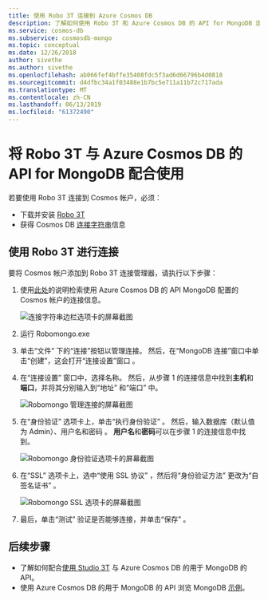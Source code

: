 ```yaml
---
title: 使用 Robo 3T 连接到 Azure Cosmos DB
description: 了解如何使用 Robo 3T 和 Azure Cosmos DB 的 API for MongoDB 连接到 Azure Cosmos DB
ms.service: cosmos-db
ms.subservice: cosmosdb-mongo
ms.topic: conceptual
ms.date: 12/26/2018
author: sivethe
ms.author: sivethe
ms.openlocfilehash: ab066fef4bffe35408fdc5f3ad6d66796b4d0818
ms.sourcegitcommit: d4dfbc34a1f03488e1b7bc5e711a11b72c717ada
ms.translationtype: MT
ms.contentlocale: zh-CN
ms.lasthandoff: 06/13/2019
ms.locfileid: "61372490"
---
```

# <a name="use-robo-3t-with-azure-cosmos-dbs-api-for-mongodb"></a>将 Robo 3T 与 Azure Cosmos DB 的 API for MongoDB 配合使用

若要使用 Robo 3T 连接到 Cosmos 帐户，必须：

* 下载并安装 [Robo 3T](https://robomongo.org/)
* 获得 Cosmos DB [连接字符串](connect-mongodb-account.md)信息

## <a name="connect-using-robo-3t"></a>使用 Robo 3T 进行连接
要将 Cosmos 帐户添加到 Robo 3T 连接管理器，请执行以下步骤：

1. 使用[此处](connect-mongodb-account.md)的说明检索使用 Azure Cosmos DB 的 API MongoDB 配置的 Cosmos 帐户的连接信息。

    ![连接字符串边栏选项卡的屏幕截图](./media/mongodb-robomongo/connectionstringblade.png)
2. 运行 Robomongo.exe 

3. 单击“文件”  下的“连接”按钮以管理连接。 然后，在“MongoDB 连接”窗口中单击“创建”，这会打开“连接设置”窗口    。

4. 在“连接设置”  窗口中，选择名称。 然后，从步骤 1 的连接信息中找到**主机**和**端口**，并将其分别输入到“地址”  和“端口”  中。

    ![Robomongo 管理连接的屏幕截图](./media/mongodb-robomongo/manageconnections.png)
5. 在“身份验证”  选项卡上，单击“执行身份验证”  。 然后，输入数据库（默认值为 Admin）、用户名和密码    。
**用户名**和**密码**可以在步骤 1 的连接信息中找到。

    ![Robomongo 身份验证选项卡的屏幕截图](./media/mongodb-robomongo/authentication.png)
6. 在“SSL”  选项卡上，选中“使用 SSL 协议”  ，然后将“身份验证方法”  更改为“自签名证书”  。

    ![Robomongo SSL 选项卡的屏幕截图](./media/mongodb-robomongo/SSL.png)
7. 最后，单击“测试”  验证是否能够连接，并单击“保存”  。

## <a name="next-steps"></a>后续步骤

- 了解如何配合[使用 Studio 3T](mongodb-mongochef.md) 与 Azure Cosmos DB 的用于 MongoDB 的 API。
- 使用 Azure Cosmos DB 的用于 MongoDB 的 API 浏览 MongoDB [示例](mongodb-samples.md)。
